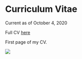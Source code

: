 # Curriculum Vitae

Current as of October 4, 2020

Full CV [here](https://docs.google.com/document/d/1lK0ZNMUKEQlv9tSvvlTG0VduwoljM2-xgqujeFNyep0/edit?usp=sharing) 

First page of my CV.

<img src="https://evanhazey.github.io/evanhazenunez/Graphics/CV_1.jpg">




